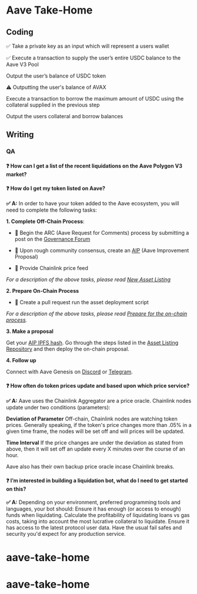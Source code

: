 # Aave Take-Home
## Coding
✅ Take a private key as an input which will represent a users wallet

✅ Execute a transaction to supply the user’s entire USDC balance to the Aave V3 Pool

Output the user’s balance of USDC token

⚠️ Outputting the user's balance of AVAX

Execute a transaction to borrow the maximum amount of USDC using the collateral supplied in the previous step

Output the users collateral and borrow balances

## Writing
### QA
#### ❓ How can I get a list of the recent liquidations on the Aave Polygon V3 market?
#### ❓ How do I get my token listed on Aave?
__✅ A:__ In order to have your token added to the Aave ecosystem, you will need to complete the following tasks:

__1. Complete Off-Chain Process__:

- 🔸 Begin the ARC (Aave Request for Comments) process by submitting a post on the [Governance Forum](https://governance.aave.com/)

- 🔸 Upon rough community consensus, create an [AIP](https://docs.aave.com/governance/aips) (Aave Improvement Proposal)

- 🔸 Provide Chainlink price feed

*For a description of the above tasks, please read [New Asset Listing](https://docs.aave.com/governance/guides/new-asset-listing)*

__2. Prepare On-Chain Process__

- 🔸 Create a pull request
run the asset deployment script

*For a description of the above tasks, please read [Prepare for the on-chain process](https://docs.aave.com/developers/v/2.0/protocol-governance/governance/propose-your-token-as-new-aave-asset#2.-prepare-for-the-on-chain-process).*

__3. Make a proposal__

Get your [AIP IPFS hash](https://github.com/aave/aip/blob/master/content/ipfs-aips/all-aips.json). 
Go through the steps listed in the [Asset Listing Repository](https://github.com/aave/aave-asset-listing]) and then deploy the on-chain proposal.

__4. Follow up__

Connect with Aave Genesis on [Discord](https://aave.com/discord) or [Telegram](https://t.me/Aavesome).


#### ❓ How often do token prices update and based upon which price service?
__✅ A:__ Aave uses the Chainlink Aggregator are a price oracle. Chainlink nodes update under two conditions (parameters):

__Deviation of Parameter__
Off-chain, Chainlink nodes are watching token prices. 
Generally speaking, if the token's price changes more than .05% in a given time frame, the nodes will be set off and will prices will be updated.

__Time Interval__
If the price changes are under the deviation as stated from above, then it will set off an update every X minutes over the course of an hour.

Aave also has their own backup price oracle incase Chainlink breaks.
#### ❓ I’m interested in building a liquidation bot, what do I need to get started on this?
__✅ A:__ Depending on your environment, preferred programming tools and languages, your bot should:
Ensure it has enough (or access to enough) funds when liquidating.
Calculate the profitability of liquidating loans vs gas costs, taking into account the most lucrative collateral to liquidate.
Ensure it has access to the latest protocol user data.
Have the usual fail safes and security you'd expect for any production service.
# aave-take-home
# aave-take-home
